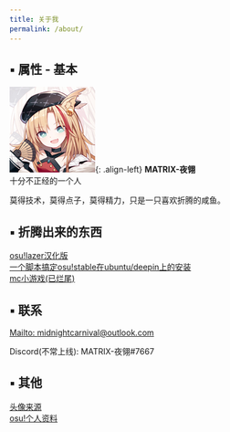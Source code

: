 ```yaml
---
title: 关于我
permalink: /about/
---
```


## **▪ 属性 - 基本**
![avatar](/assets/Images/avatar-150x150.jpg){: .align-left}
**MATRIX-夜翎**<br>
十分不正经的一个人<br>

莫得技术，莫得点子，莫得精力，只是一只喜欢折腾的咸鱼。

## **▪ 折腾出来的东西**
[osu!lazer汉化版](https://github.com/MATRIX-feather/osu)<br>
[一个脚本搞定osu!stable在ubuntu/deepin上的安装](https://gitee.com/matrix-feather/osu_script)<br>
[mc小游戏(已烂尾)](https://github.com/MATRIX-feather/towngame)

## **▪ 联系**
[Mailto: midnightcarnival@outlook.com](mailto:midnightcarnival@outlook.com)

Discord(不常上线): MATRIX-夜翎#7667

## **▪ 其他**
[头像来源](https://space.bilibili.com/1373037)<br>
[osu!个人资料](https://osu.ppy.sh/users/13870362)
